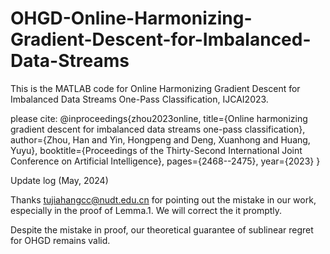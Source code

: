 # OHGD-Online-Harmonizing-Gradient-Descent-for-Imbalanced-Data-Streams

This is the MATLAB code for Online Harmonizing Gradient Descent for 
Imbalanced Data Streams One-Pass Classification, IJCAI2023.

please cite:
@inproceedings{zhou2023online,
  title={Online harmonizing gradient descent for imbalanced data streams one-pass classification},
  author={Zhou, Han and Yin, Hongpeng and Deng, Xuanhong and Huang, Yuyu},
  booktitle={Proceedings of the Thirty-Second International Joint Conference on Artificial Intelligence},
  pages={2468--2475},
  year={2023}
}

Update log (May, 2024)

Thanks <tujiahangcc@nudt.edu.cn> for pointing out the mistake in our work, especially in the proof of Lemma.1.
We will correct the it promptly.

Despite the mistake in proof, our theoretical guarantee of sublinear regret for OHGD remains valid. 



